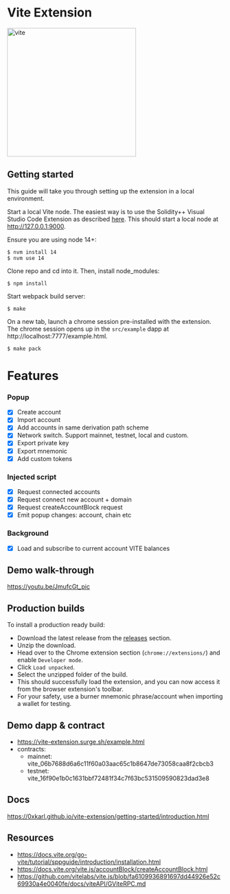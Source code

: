 # Vite Extension

<div>
    <img src="https://vite-extension.surge.sh/screenshot.png" alt="vite" width=300 />
</div>

## Getting started

This guide will take you through setting up the extension in a local environment.

Start a local Vite node. The easiest way is to use the Solidity++ Visual Studio Code Extension as described [here](https://docs.vite.org/go-vite/tutorial/sppguide/introduction/installation.html#installing-the-visual-studio-code-extension). This should start a local node at http://127.0.0.1:9000.

Ensure you are using node 14+:

    $ nvm install 14
    $ nvm use 14

Clone repo and cd into it. Then, install node_modules:

    $ npm install

Start webpack build server:

    $ make

On a new tab, launch a chrome session pre-installed with the extension. The chrome session opens up in the `src/example` dapp at http://localhost:7777/example.html.

    $ make pack

# Features

### Popup

- [x] Create account
- [x] Import account
- [x] Add accounts in same derivation path scheme
- [x] Network switch. Support mainnet, testnet, local and custom.
- [x] Export private key
- [x] Export mnemonic
- [x] Add custom tokens

### Injected script

- [x] Request connected accounts
- [x] Request connect new account + domain
- [x] Request createAccountBlock request
- [x] Emit popup changes: account, chain etc

### Background

- [x] Load and subscribe to current account VITE balances

## Demo walk-through

https://youtu.be/JmufcGt_pic

## Production builds

To install a production ready build:

- Download the latest release from the [releases](https://github.com/0xkarl/vite-extension/releases) section.
- Unzip the download.
- Head over to the Chrome extension section (`chrome://extensions/`) and enable `Developer mode`.
- Click `Load unpacked`.
- Select the unzipped folder of the build.
- This should successfully load the extension, and you can now access it from the browser extension's toolbar.
- For your safety, use a burner mnemonic phrase/account when importing a wallet for testing.

## Demo dapp & contract

- https://vite-extension.surge.sh/example.html
- contracts:
  - mainnet: vite_06b7688d6a6c11f60a03aac65c1b8647de73058caa8f2cbcb3
  - testnet: vite_16f90e1b0c1631bbf72481f34c7f63bc531509590823dad3e8

## Docs

https://0xkarl.github.io/vite-extension/getting-started/introduction.html

## Resources

- https://docs.vite.org/go-vite/tutorial/sppguide/introduction/installation.html
- https://docs.vite.org/vite.js/accountBlock/createAccountBlock.html
- https://github.com/vitelabs/vite.js/blob/fa6109936891697dd44926e52c69930a4e0040fe/docs/viteAPI/GViteRPC.md
